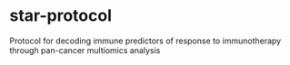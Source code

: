 # star-protocol
Protocol for decoding immune predictors of response to immunotherapy through pan-cancer multiomics analysis
